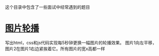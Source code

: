 这个目录中包含了一些面试中经常遇到的题目

[图片轮播](image_slider.html)
=============================
写出html，css和js代码实现每5秒钟更换一幅图片的轮播效果。
图片1向左平移，图片2在图片1右边紧挨着它。所有图片的宽x高都一样
